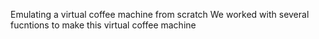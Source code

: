 Emulating a virtual coffee machine from scratch
We worked with several fucntions to make this virtual coffee machine